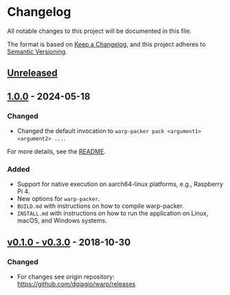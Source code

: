 # Changelog

All notable changes to this project will be documented in this file.

The format is based on [Keep a Changelog](https://keepachangelog.com/en/1.0.0/),
and this project adheres to [Semantic Versioning](https://semver.org/spec/v2.0.0.html).

## [Unreleased]

## [1.0.0] - 2024-05-18
### Changed
- Changed the default invocation to `warp-packer pack <argument1> <argument2> ...`.

For more details, see the [README](./README.md#changes-in-v100).

### Added
- Support for native execution on aarch64-linux platforms, e.g., Raspberry Pi 4.
- New options for `warp-packer`.
- `BUILD.md` with instructions on how to compile warp-packer.
- `INSTALL.md` with instructions on how to run the application on Linux, macOS, and Windows systems.

## [v0.1.0 - v0.3.0] - 2018-10-30
### Changed
- For changes see origin repository: https://github.com/dgiagio/warp/releases

[unreleased]: https://github.com/kirbylink/warp/compare/master...HEAD
[1.0.0]: https://github.com/kirbylink/warp/compare/v0.3.0...1.0.0
[v0.1.0 - v0.3.0]: https://github.com/dgiagio/warp/releases